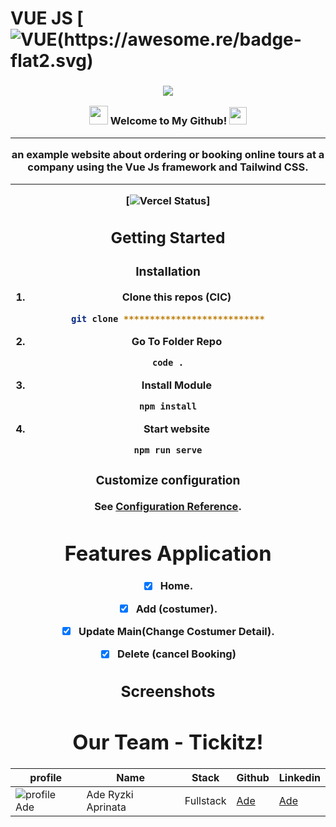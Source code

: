 # VUE JS  [![VUE(https://awesome.re/badge-flat2.svg)](https://)
<h3 align="center">

![](https://capsule-render.vercel.app/api?type=waving&color=gradient&height=100&section=header)

<img src="https://camo.githubusercontent.com/5bbf8ca61ef5f92684489ace45ad6f45984fff87a621040c62b1fe31e3005ff9/687474703a2f2f692e696d6775722e636f6d2f436a34724d72532e676966" width="30">
  Welcome to My Github!
  <img src="https://media.giphy.com/media/hvRJCLFzcasrR4ia7z/giphy.gif" width="28">
  
---
<div align="center">
an example website about ordering or booking online tours at a company using the Vue Js framework and Tailwind CSS.
  
---
[![Vercel Status](https://img.shields.io/badge/Vercel-000000?style=for-the-badge&logo=vercel&logoColor=white)]
## Getting Started
  
### Installation
  
1. Clone this repos (CIC)
```sh
git clone ***************************
```
2. Go To Folder Repo
```sh
code .
```
3. Install Module
```sh
npm install
```
  
4. Start website
```sh
npm run serve
```
### Customize configuration
See [Configuration Reference](https://cli.vuejs.org/config/).

# Features Application
- [x] Home.
- [x] Add (costumer).
- [x] Update Main(Change Costumer Detail).
- [x] Delete (cancel Booking)


## Screenshots  

  
# Our Team - Tickitz!
 | profile | Name | Stack | Github | Linkedin |
 | ------- | ---- | ------ | ------ | -------- |
 | ![profile Ade][img-Ade] | Ade Ryzki Aprinata | Fullstack | [Ade](https://github.com/ade-ryzki)|[Ade](https://www.linkedin.com/in/aderyzki/)
  
[img-Ade]: https://avatars.githubusercontent.com/u/95088271?s=400&u=b013ad92f6887845be279a720f0f1b4eefde31f9&v=4


